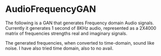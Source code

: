 # AudioFrequencyGAN
The following is a GAN that generates Frequency domain Audio signals. Currently it generates 1 second of 8KHz audio, represented as a 2X4000 matrix of frequencies strengths real and imaginary signals.

The generated frequencies, when converted to time-domain, sound like noise. I have also tried time domain, also to no avail.
